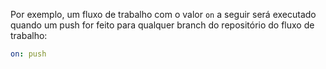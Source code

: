 Por exemplo, um fluxo de trabalho com o valor `on` a seguir será executado quando um push for feito para qualquer branch do repositório do fluxo de trabalho:

```yaml
on: push
```
